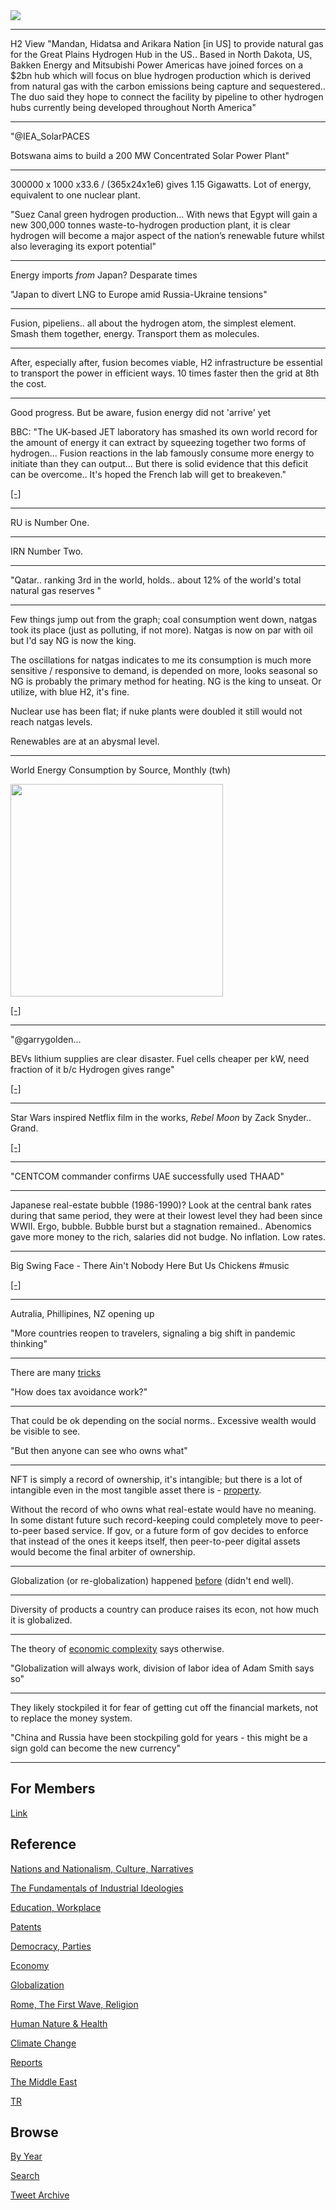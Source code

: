 <img src="https://drive.google.com/uc?export=view&id=1B2wf9R7AMH1d7Vw6e2mucLbIQ5NSjir7"/>

---

H2 View "Mandan, Hidatsa and Arikara Nation [in US] to provide natural
gas for the Great Plains Hydrogen Hub in the US.. Based in North
Dakota, US, Bakken Energy and Mitsubishi Power Americas have joined
forces on a $2bn hub which will focus on blue hydrogen production
which is derived from natural gas with the carbon emissions being
capture and sequestered.. The duo said they hope to connect the
facility by pipeline to other hydrogen hubs currently being developed
throughout North America"

---

"@IEA_SolarPACES

Botswana aims to build a 200 MW Concentrated Solar Power Plant"

---

300000 x 1000 x33.6 / (365x24x1e6) gives 1.15 Gigawatts. Lot of energy,
equivalent to one nuclear plant.

"Suez Canal green hydrogen production... With news that Egypt will
gain a new 300,000 tonnes waste-to-hydrogen production plant, it is
clear hydrogen will become a major aspect of the nation’s renewable
future whilst also leveraging its export potential"

---

Energy imports *from* Japan? Desparate times 

"Japan to divert LNG to Europe amid Russia-Ukraine tensions"

---

Fusion, pipeliens.. all about the hydrogen atom, the simplest
element. Smash them together, energy. Transport them as molecules.

---

After, especially after, fusion becomes viable, H2 infrastructure be
essential to transport the power in efficient ways. 10 times faster
then the grid at 8th the cost.

---

Good progress. But be aware, fusion energy did not 'arrive' yet

BBC: "The UK-based JET laboratory has smashed its own world record for
the amount of energy it can extract by squeezing together two forms of
hydrogen...  Fusion reactions in the lab famously consume more energy
to initiate than they can output... But there is solid evidence that
this deficit can be overcome.. It's hoped the French lab will get to
breakeven."

[[-]](https://www.bbc.co.uk/news/science-environment-60312633)

---

RU is Number One.

---

IRN Number Two.

---

"Qatar.. ranking 3rd in the world, holds.. about 12% of the world's total natural gas reserves "

---

Few things jump out from the graph; coal consumption went down, natgas
took its place (just as polluting, if not more). Natgas is now on par
with oil but I'd say NG is now the king.

The oscillations for natgas indicates to me its consumption is much
more sensitive / responsive to demand, is depended on more, looks
seasonal so NG is probably the primary method for heating. NG is the
king to unseat. Or utilize, with blue H2, it's fine.

Nuclear use has been flat; if nuke plants were doubled it still
would not reach natgas levels.

Renewables are at an abysmal level. 

---

World Energy Consumption by Source, Monthly (twh)

<img width="340" src="https://pbs.twimg.com/media/FLQGtjrWUAIvLbw?format=png&name=small"/>

[[-]](2019/05/stats.md#engconsumption)

---

"@garrygolden...

BEVs lithium supplies are clear disaster. Fuel cells cheaper per
kW, need fraction of it b/c Hydrogen gives range"

[[-]](https://twitter.com/garrygolden/status/1491766941106724865)

---

Star Wars inspired Netflix film in the works, *Rebel Moon* by Zack
Snyder.. Grand.

[[-]](https://twitter.com/Variety/status/1491520292673388552)

---

"CENTCOM commander confirms UAE successfully used THAAD"

---

Japanese real-estate bubble (1986-1990)? Look at the central bank
rates during that same period, they were at their lowest level they
had been since WWII. Ergo, bubble. Bubble burst but a stagnation
remained.. Abenomics gave more money to the rich, salaries did not
budge. No inflation. Low rates.

---

Big Swing Face - There Ain't Nobody Here But Us Chickens \#music

[[-]](https://youtu.be/6QIiNhfnB4c)

---

Autralia, Phillipines, NZ opening up

"More countries reopen to travelers, signaling a big shift in pandemic
thinking"

---

There are many [tricks](2017/10/tax-avoidence-tricks.md)

"How does tax avoidance work?"

---

That could be ok depending on the social norms.. Excessive wealth
would be visible to see.

"But then anyone can see who owns what"

---

NFT is simply a record of ownership, it's intangible; but there is a
lot of intangible even in the most tangible asset there is -
[property](2008/03/revolutionary-wealth-toffler.md#intangible).

Without the record of who owns what real-estate would have no meaning.
In some distant future such record-keeping could completely move to
peer-to-peer based service. If gov, or a future form of gov
decides to enforce that instead of the ones it keeps itself, then
peer-to-peer digital assets would become the final arbiter of
ownership.

---

Globalization (or re-globalization) happened [before](2008/03/revolutionary-wealth-toffler.md#globalization)
(didn't end well).

---

Diversity of products a country can produce raises its econ, not how much it is globalized.

---

The theory of [economic complexity](2017/08/economic-complexity-hidalgo.md#global)
says otherwise.

"Globalization will always work, division of labor idea of Adam Smith says so"

---

They likely stockpiled it for fear of getting cut off the financial
markets, not to replace the money system.

"China and Russia have been stockpiling gold for years - this might be
a sign gold can become the new currency"

---

## For Members

[Link](https://thirdwave-members.herokuapp.com)

## Reference

[Nations and Nationalism, Culture, Narratives](/2013/02/nations-and-nationalism.md)

[The Fundamentals of Industrial Ideologies](/2011/04/fundamentals-of-industrial-ideologies.md)

[Education, Workplace](2017/09/education-workplace.md)

[Patents](/2018/09/patents.md)

[Democracy, Parties](/2016/11/democracy.md)

[Economy](/2018/05/economy.md)

[Globalization](/2018/09/globalization.md)

[Rome, The First Wave, Religion](/2017/12/rome.md)

[Human Nature & Health](/2020/07/human-nature.md)

[Climate Change](/2018/12/climate.md)

[Reports](/2019/05/reports.md)

[The Middle East](/2019/07/middleeast.md)

[TR](../tr)

## Browse

[By Year](years.md)

[Search](search.html)

[Tweet Archive](/tweets/README.md)


